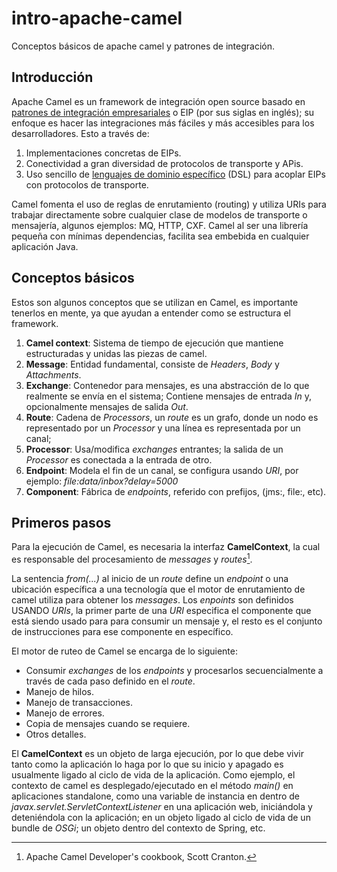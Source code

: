 # intro-apache-camel
Conceptos básicos de apache camel y patrones de integración.


## Introducción
Apache Camel es un framework de integración open source basado en [patrones de integración empresariales](http://camel.apache.org/enterprise-integration-patterns.html) o EIP (por sus siglas en inglés); su enfoque es hacer las integraciones más
fáciles y más accesibles para los desarrolladores. Esto a través de:

1. Implementaciones concretas de EIPs.
2. Conectividad a gran diversidad de protocolos de transporte y APis.
3. Uso sencillo de [lenguajes de dominio específico](https://es.wikipedia.org/wiki/Lenguaje_de_dominio_espec%C3%ADfico) (DSL) para acoplar EIPs con protocolos de transporte. 

Camel fomenta el uso de reglas de enrutamiento (routing) y utiliza URIs para trabajar directamente sobre cualquier clase de modelos de transporte o mensajería, algunos
ejemplos: MQ, HTTP, CXF. Camel al ser una librería pequeña con mínimas dependencias, facilita sea embebida en cualquier aplicación Java.

## Conceptos básicos

Estos son algunos conceptos que se utilizan en Camel, es importante tenerlos en mente, ya que ayudan a entender como se estructura el framework.

1. **Camel context**: Sistema de tiempo de ejecución que mantiene estructuradas y unidas las piezas de camel.
2. **Message**: Entidad fundamental, consiste de _Headers_, _Body_ y _Attachments_.
3. **Exchange**: Contenedor para mensajes, es una abstracción de lo que realmente se envía en el sistema; Contiene mensajes de entrada *In* y, opcionalmente mensajes de salida *Out*.
4. **Route**: Cadena de _Processors_, un _route_ es un grafo, donde un nodo es representado por un _Processor_ y una línea es representada por un canal; 
5. **Processor**: Usa/modifica _exchanges_ entrantes; la salida de un _Processor_ es conectada a la entrada de otro.
6. **Endpoint**: Modela el fin de un canal, se configura usando _URI_, por ejemplo: _file:data/inbox?delay=5000_
7. **Component**: Fábrica de _endpoints_, referido con prefijos, (jms:, file:, etc).

## Primeros pasos

Para la ejecución de Camel, es necesaria la interfaz **CamelContext**, la cual es responsable
del procesamiento de _messages_ y _routes_[^fn].

La sentencia _from(...)_ al inicio de un _route_ define un _endpoint_ o una ubicación específica a
una tecnología que el motor de enrutamiento de camel utiliza para obtener los _messages_. Los _enpoints_ son definidos USANDO _URIs_, la primer parte de una _URI_ especifica el componente que
está siendo usado para para consumir un mensaje y, el resto es el conjunto de instrucciones para
ese componente en específico.

El motor de ruteo de Camel se encarga de lo siguiente:

* Consumir _exchanges_ de los _endpoints_ y procesarlos secuencialmente a través de cada paso
definido en el _route_.
* Manejo de hilos.
* Manejo de transacciones.
* Manejo de errores.
* Copia de mensajes cuando se requiere.
* Otros detalles.

El **CamelContext** es un objeto de larga ejecución, por lo que debe vivir tanto como la aplicación
lo haga por lo que su inicio y apagado es usualmente ligado al ciclo de vida de la aplicación. Como
ejemplo, el contexto de camel es desplegado/ejecutado en el método _main()_ en aplicaciones
standalone, como una variable de instancia en dentro de _javax.servlet.ServletContextListener_ en
una aplicación web, iniciándola y deteniéndola con la aplicación; en un objeto ligado al ciclo de
vida de un bundle de _OSGi_; un objeto dentro del contexto de Spring, etc.

[^fn]: Apache Camel Developer's cookbook, Scott Cranton.